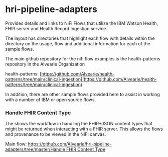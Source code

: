 # hri-pipeline-adapters
Provides details and links to NiFi Flows that utilize the IBM Watson Health, FHIR server and Health Record Ingestion service.

The layout has directories that highlight each flow with details within the directory on the usage, flow and additional information for each of the sample flows.

The main github repository for the nifi flow examples is the health-patterns repository in the Alvearie Organization

health-patterns:  [https://github.com/Alvearie/health-patterns/tree/main/clinical-ingestion](https://github.com/Alvearie/health-patterns/tree/main/clinical-ingestion)

In addition, there are other sample flows provided here to assist in working with a number of IBM or open source flows.

### Handle FHIR Content Type
The shows the workflow in handling the FHIR+JSON content types that might be returned when interacting with a FHIR server.  This allows the flows and provenance to be viewed in the NIFI canvas.

Main flow:  [https://github.com/Alvearie/hri-pipeline-adapters/tree/master/Handle FHIR Content Type](https://github.com/Alvearie/hri-pipeline-adapters/tree/master/Handle%20FHIR%20Content%20Type)
